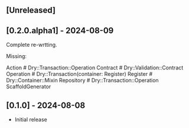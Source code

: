 ## [Unreleased]

## [0.2.0.alpha1] - 2024-08-09

Complete re-wrtting.

Missing:

Action # Dry::Transaction::Operation
Contract # Dry::Validation::Contract
Operation # Dry::Transaction(container: Register)
Register # Dry::Container::Mixin
Repository # Dry::Transaction::Operation
ScaffoldGenerator

## [0.1.0] - 2024-08-08

- Initial release
